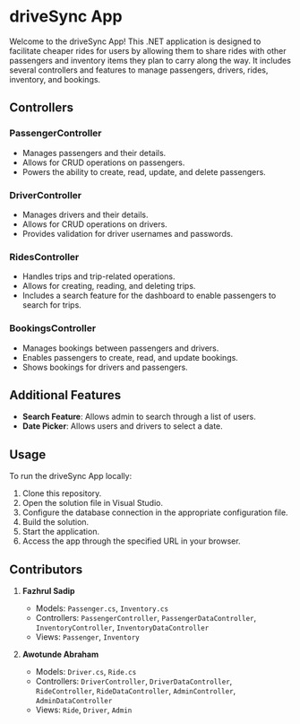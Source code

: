 # driveSync App

Welcome to the driveSync App! This .NET application is designed to facilitate cheaper rides for users by allowing them to share rides with other passengers and inventory items they plan to carry along the way. It includes several controllers and features to manage passengers, drivers, rides, inventory, and bookings.

## Controllers

### PassengerController
- Manages passengers and their details.
- Allows for CRUD operations on passengers.
- Powers the ability to create, read, update, and delete passengers.

### DriverController
- Manages drivers and their details.
- Allows for CRUD operations on drivers.
- Provides validation for driver usernames and passwords.

### RidesController
- Handles trips and trip-related operations.
- Allows for creating, reading, and deleting trips.
- Includes a search feature for the dashboard to enable passengers to search for trips.

### BookingsController
- Manages bookings between passengers and drivers.
- Enables passengers to create, read, and update bookings.
- Shows bookings for drivers and passengers.

## Additional Features

- **Search Feature**: Allows admin to search through a list of users.
- **Date Picker**: Allows users and drivers to select a date.

## Usage

To run the driveSync App locally:

1. Clone this repository.
2. Open the solution file in Visual Studio.
3. Configure the database connection in the appropriate configuration file.
4. Build the solution.
5. Start the application.
6. Access the app through the specified URL in your browser.

## Contributors

1. **Fazhrul Sadip**
   - Models: `Passenger.cs`, `Inventory.cs`
   - Controllers: `PassengerController`, `PassengerDataController`, `InventoryController`, `InventoryDataController`
   - Views: `Passenger`, `Inventory`
   
2. **Awotunde Abraham**
   - Models: `Driver.cs`, `Ride.cs`
   - Controllers: `DriverController`, `DriverDataController`, `RideController`, `RideDataController`, `AdminController`, `AdminDataController`
   - Views: `Ride`, `Driver`, `Admin`
